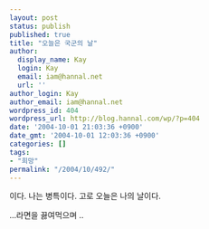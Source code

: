 ```yaml
---
layout: post
status: publish
published: true
title: "오늘은 국군의 날"
author:
  display_name: Kay
  login: Kay
  email: iam@hannal.net
  url: ''
author_login: Kay
author_email: iam@hannal.net
wordpress_id: 404
wordpress_url: http://blog.hannal.com/wp/?p=404
date: '2004-10-01 21:03:36 +0900'
date_gmt: '2004-10-01 12:03:36 +0900'
categories: []
tags:
- "희망"
permalink: "/2004/10/492/"
---
```

<p>이다. 나는 병특이다. 고로 오늘은 나의 날이다.</p>
<p>...라면을 끓여먹으며 ..</p>
